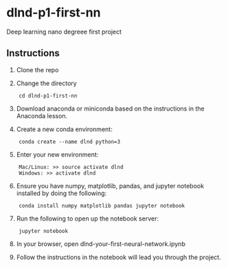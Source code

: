 
# dlnd-p1-first-nn
Deep learning nano degreee first project


## Instructions
1. Clone the repo

2. Change the directory 
```
    cd dlnd-p1-first-nn
```
3. Download anaconda or miniconda based on the instructions in the Anaconda lesson.

4. Create a new conda environment:
```
    conda create --name dlnd python=3
```
5. Enter your new environment:
```
    Mac/Linux: >> source activate dlnd
    Windows: >> activate dlnd
```
6. Ensure you have numpy, matplotlib, pandas, and jupyter notebook installed by doing the following:
```
    conda install numpy matplotlib pandas jupyter notebook
```

7. Run the following to open up the notebook server:
```
    jupyter notebook
```
8. In your browser, open dlnd-your-first-neural-network.ipynb

9. Follow the instructions in the notebook will lead you through the project.

